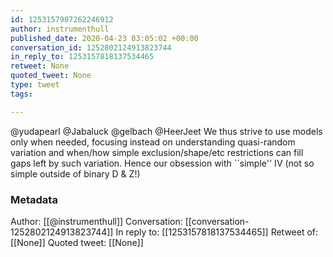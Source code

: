 ```yaml
---
id: 1253157907262246912
author: instrumenthull
published_date: 2020-04-23 03:05:02 +00:00
conversation_id: 1252802124913823744
in_reply_to: 1253157818137534465
retweet: None
quoted_tweet: None
type: tweet
tags:

---
```


@yudapearl @Jabaluck @gelbach @HeerJeet We thus strive to use models only when needed, focusing instead on understanding quasi-random variation and when/how simple exclusion/shape/etc restrictions can fill gaps left by such variation. Hence our obsession with ``simple'' IV (not so simple outside of binary D &amp; Z!)

### Metadata

Author: [[@instrumenthull]]
Conversation: [[conversation-1252802124913823744]]
In reply to: [[1253157818137534465]]
Retweet of: [[None]]
Quoted tweet: [[None]]
